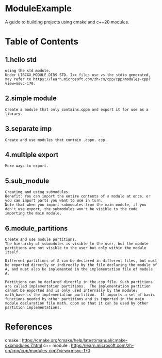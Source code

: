# ModuleExample
A guide to building projects using cmake and c++20 modules.

# Table of Contents
## 1.hello std
    using the std module.
    Under LIBCXX_MODULE_DIRS STD. Ixx files use vs the stdio generated, may refer to https://learn.microsoft.com/zh-cn/cpp/cpp/modules-cpp?view=msvc-170.
## 2.simple module
    Create a module that only contains.cppm and export it for use as a library.
## 3.separate imp
    Create and use modules that contain .cppm. cpp.
## 4.multiple export
    More ways to export.
## 5.sub_module
    Creating and using submodules.
    Benefit: You can import the entire contents of a module at once, or you can import parts you want to use in turn.
    Note that when you import submodules from the main module, if you don't use export, the submodules won't be visible to the code importing the main module.
## 6.module_partitions
    Create and use module partitions.
    The hierarchy of submodules is visible to the user, but the module partitions are not visible to the user but only within the module itself.
    
    Different partitions of A can be declared in different files, but must be exported directly or indirectly by the file declaring the module of A, and must also be implemented in the implementation file of module A.
    
    Partitions can be declared directly in the.cpp file. Such partitions are called implementation partitions.  The implementation partition cannot be exported and is only used internally by the module;  math_base is the implementation partition.  It imports a set of basic functions needed by other partitions and is imported in the main module declaration file math. cppm so that it can be used by other partition implementations.
# References
cmake       :   https://cmake.org/cmake/help/latest/manual/cmake-cxxmodules.7.html
c++ module  :   https://learn.microsoft.com/zh-cn/cpp/cpp/modules-cpp?view=msvc-170